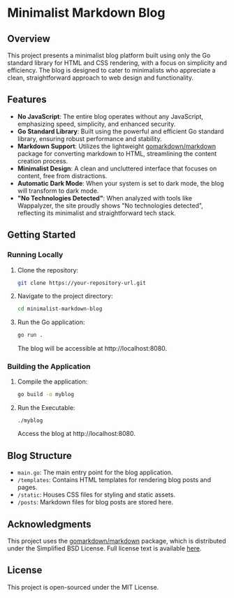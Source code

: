 # Minimalist Markdown Blog

## Overview

This project presents a minimalist blog platform built using only the Go standard library for HTML and CSS rendering, with a focus on simplicity and efficiency. The blog is designed to cater to minimalists who appreciate a clean, straightforward approach to web design and functionality.

## Features

- **No JavaScript**: The entire blog operates without any JavaScript, emphasizing speed, simplicity, and enhanced security.
- **Go Standard Library**: Built using the powerful and efficient Go standard library, ensuring robust performance and stability.
- **Markdown Support**: Utilizes the lightweight [gomarkdown/markdown](https://github.com/gomarkdown/markdown) package for converting markdown to HTML, streamlining the content creation process.
- **Minimalist Design**: A clean and uncluttered interface that focuses on content, free from distractions.
- **Automatic Dark Mode**: When your system is set to dark mode, the blog will transform to dark mode.
- **"No Technologies Detected"**: When analyzed with tools like Wappalyzer, the site proudly shows "No technologies detected", reflecting its minimalist and straightforward tech stack.

## Getting Started

### Running Locally

1. Clone the repository:
   ```bash
   git clone https://your-repository-url.git
   ```
2. Navigate to the project directory:
   ```bash
   cd minimalist-markdown-blog
   ```
3. Run the Go application:
   ```bash
   go run .
   ```
   The blog will be accessible at http://localhost:8080.

### Building the Application

1. Compile the application:
   ```bash
   go build -o myblog
   ```
2. Run the Executable:
   ```
   ./myblog
   ```
   Access the blog at http://localhost:8080.

## Blog Structure

- `main.go`: The main entry point for the blog application.
- `/templates`: Contains HTML templates for rendering blog posts and pages.
- `/static`: Houses CSS files for styling and static assets.
- `/posts`: Markdown files for blog posts are stored here.

## Acknowledgments

This project uses the [gomarkdown/markdown](https://github.com/gomarkdown/markdown) package, which is distributed under the Simplified BSD License. Full license text is available [here](https://github.com/gomarkdown/markdown/blob/master/LICENSE.txt).

## License

This project is open-sourced under the MIT License.
